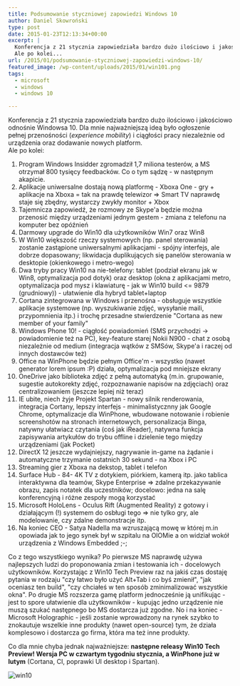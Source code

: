 ```yaml
---
title: Podsumowanie styczniowej zapowiedzi Windows 10
author: Daniel Skowroński
type: post
date: 2015-01-23T12:13:34+00:00
excerpt: |
  Konferencja z 21 stycznia zapowiedziała bardzo dużo ilościowo i jakościowo odnośnie Windowsa 10. Dla mnie najważniejszą ideą było ogłoszenie pełnej przenośności (<em>experience mobility</em>) i ciągłości pracy niezależnid od urządzenia oraz dodawanie nowych platform.<br />
  Ale po kolei...
url: /2015/01/podsumowanie-styczniowej-zapowiedzi-windows-10/
featured_image: /wp-content/uploads/2015/01/win101.png
tags:
  - microsoft
  - windows
  - windows 10

---
```

Konferencja z 21 stycznia zapowiedziała bardzo dużo ilościowo i jakościowo odnośnie Windowsa 10. Dla mnie najważniejszą ideą było ogłoszenie  
pełnej przenośności (_experience mobility_) i ciągłości pracy niezależnie od urządzenia oraz dodawanie nowych platform.  
Ale po kolei:

  1. Program Windows Insidder zgromadził 1,7 miliona testerów, a MS otrzymał 800 tysięcy feedbacków. Co o tym sądzę - w następnym akapicie.
  2. Aplikacje uniwersalne dostają nową platformę - Xboxa One - gry + aplikacje na Xboxa = tak na prawdę telewizor => Smart TV naprawdę staje się zbędny, wystarczy zwykły monitor + Xbox
  3. Tajemnicza zapowiedź, że rozmowy ze Skype'a będzie można przenosić między urządzeniami jednym gestem - zmiana z telefonu na komputer bez opóźnień 
  4. Darmowy upgrade do Win10 dla użytkowników Win7 oraz Win8
  5. W Win10 większość rzeczy systemowych (np. panel sterowania) zostanie zastąpione uniwersalnymi aplikacjami - spójny interfejs, ale dobrze dopasowany; likwidacja duplikujących się panelów sterowania w desktopie (okienkowego i metro-wego)
  6. Dwa tryby pracy Win10 na nie-telefony: tablet (podział ekranu jak w Win8, optymalizacja pod dotyk) oraz desktop (okna z aplikacjami metro, optymalizacja pod mysz i klawiaturę - jak w Win10 build <= 9879 (grudniowy)) - ułatwienie dla hybryd tablet+laptop
  7. Cortana zintegrowana w Windows i przenośna - obsługuje wszystkie aplikacje systemowe (np. wyszukiwanie zdjęć, wysyłanie maili, przypomnienia itp.) i trochę przesadne stwierdzenie "Cortana as new member of your family"
  8. Windows Phone 10! - ciągłość powiadomień (SMS przychodzi -> powiadomienie też na PC), key-feature starej Nokii N900 - chat z osobą niezależnie od medium (integracja wątków z SMSów, Skype'a i raczej od innych dostawców też)
  9. Office na WinPhone będzie pełnym Office'm - wszystko (nawet generator lorem ipsum :P) działa, optymalizacja pod mniejsze ekrany
 10. OneDrive jako biblioteka zdjęć z pełną automatyką (m.in. grupowanie, sugestie autokorekty zdjęć, rozpoznawanie napisów na zdjęciach) oraz centralizowaniem (jeszcze lepiej niż teraz)
 11. IE ubite, niech żyje Projekt Spartan - nowy silnik renderowania, integracja Cortany, lepszy interfejs - minimalistycznny jak Google Chrome, optymalizacje dla WinPhone, wbudowane notowanie i robienie screenshotów na stronach internetowych, personalizacja Binga, natywny ułatwiacz czytania (coś jak iReader), natywna funkcja zapisywania artykułów do trybu offline i dzielenie tego między urządzeniami (jak Pocket)
 12. DirectX 12 jeszcze wydajniejszy, nagrywanie in-game na żądanie i automatyczne trzymanie ostatnich 30 sekund - na Xbox i PC
 13. Streaming gier z Xboxa na dekstop, tablet i telefon
 14. Surface Hub - 84- 4K TV z dotykiem, piórkiem, kamerą itp. jako tablica interaktywna dla teamów, Skype Enterprise => zdalne przekazywanie obrazu, zapis notatek dla uczestników; docelowo: jedna na salę konferencyjną i różne zespoły mogą korzystać
 15. Microsoft HoloLens - Oculus Rift (Augmented Reality) z gotowy i działającym (!) systemem do osbługi tego => nie tylko gry, ale modelowanie, czy zdalne demonstracje itp.
 16. Na koniec CEO - Satya Nadella ma wzruszającą mowę w której m.in opowiada jak to jego synek był w szpitalu na OIOMie a on widział wokół urządzenia z Windows Embedded ;-;

Co z tego wszystkiego wynika? Po pierwsze MS naprawdę używa najlepszych ludzi do proponowania zmian i testowania ich - docelowych użytkowników. Korzystając z Win10 Tech Preview raz na jakiś czas dostaję pytania w rodzaju "czy łatwo było użyć Alt+Tab i co byś zmienił", "jak oceniasz ten build", "czy chciałeś w ten sposób zminimalizować wszystkie okna". Po drugie MS rozszerza gamę platform jednocześnie ją unifikując - jest to spore ułatwienie dla użytkowników - kupując jedno urządzenie nie muszą szukać następnego bo MS dostarcza już zgodne. No i na koniec - Microsoft Holographic - jeśli zostanie wprowadzony na rynek szybko to znokautuje wszelkie inne produkty (nawet open-source) tym, że działa komplesowo i dostarcza go firma, która ma też inne produkty.

Co dla mnie chyba jednak najważniejsze: **następne releasy Win10 Tech Preview! Wersja PC w czwartym tygodniu stycznia, a WinPhone już w lutym** (Cortana, CI, poprawki UI desktop i Spartan).

![win10](/wp-content/uploads/2015/01/win101.png)